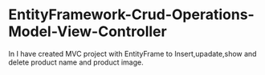 # EntityFramework-Crud-Operations-Model-View-Controller
In I have created MVC project with EntityFrame to Insert,upadate,show and delete product name and product image.
